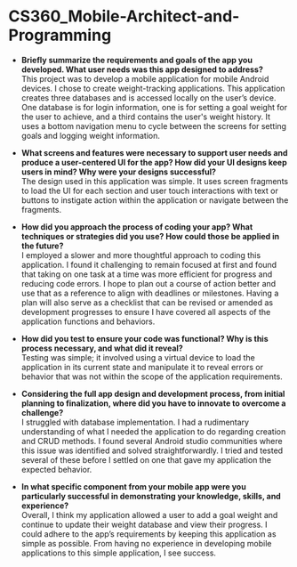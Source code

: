 # CS360_Mobile-Architect-and-Programming
- **Briefly summarize the requirements and goals of the app you developed. What user needs was this app designed to address?**  
This project was to develop a mobile application for mobile Android devices. I chose to create weight-tracking applications.
This application creates three databases and is accessed locally on the user’s device. One database is for login information, one is for setting a goal weight for the user to achieve, and a third contains the user's weight history.
It uses a bottom navigation menu to cycle between the screens for setting goals and logging weight information. 

- **What screens and features were necessary to support user needs and produce a user-centered UI for the app? How did your UI designs keep users in mind? Why were your designs successful?**  
The design used in this application was simple. It uses screen fragments to load the UI for each section and user touch interactions with text or buttons to instigate action within the application or navigate between the fragments. 

- **How did you approach the process of coding your app? What techniques or strategies did you use? How could those be applied in the future?**  
I employed a slower and more thoughtful approach to coding this application. I found it challenging to remain focused at first and found that taking on one task at a time was more efficient for progress and reducing code errors.
I hope to plan out a course of action better and use that as a reference to align with deadlines or milestones.
Having a plan will also serve as a checklist that can be revised or amended as development progresses to ensure I have covered all aspects of the application functions and behaviors.

- **How did you test to ensure your code was functional? Why is this process necessary, and what did it reveal?**  
Testing was simple; it involved using a virtual device to load the application in its current state and manipulate it to reveal errors or behavior that was not within the scope of the application requirements. 

- **Considering the full app design and development process, from initial planning to finalization, where did you have to innovate to overcome a challenge?**  
I struggled with database implementation. I had a rudimentary understanding of what I needed the application to do regarding creation and CRUD methods.
I found several Android studio communities where this issue was identified and solved straightforwardly. I tried and tested several of these before I settled on one that gave my application the expected behavior.

- **In what specific component from your mobile app were you particularly successful in demonstrating your knowledge, skills, and experience?**  
Overall, I think my application allowed a user to add a goal weight and continue to update their weight database and view their progress. I could adhere to the app’s requirements by keeping this application as simple as possible.
From having no experience in developing mobile applications to this simple application, I see success. 
